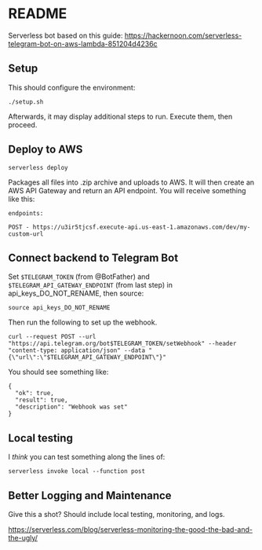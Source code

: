 # README

Serverless bot based on this guide:
https://hackernoon.com/serverless-telegram-bot-on-aws-lambda-851204d4236c

## Setup

This should configure the environment:

```
./setup.sh
```

Afterwards, it may display additional steps to run. Execute them, then proceed.

## Deploy to AWS

```
serverless deploy
```

Packages all files into .zip archive and uploads to AWS. It will then create an AWS API Gateway and return an API endpoint. You will receive something like this:

```
endpoints:

POST - https://u3ir5tjcsf.execute-api.us-east-1.amazonaws.com/dev/my-custom-url
```

## Connect backend to Telegram Bot

Set `$TELEGRAM_TOKEN` (from @BotFather) and `$TELEGRAM_API_GATEWAY_ENDPOINT` (from last step) in api_keys_DO_NOT_RENAME, then source:

```
source api_keys_DO_NOT_RENAME
```

Then run the following to set up the webhook.

```
curl --request POST --url "https://api.telegram.org/bot$TELEGRAM_TOKEN/setWebhook" --header "content-type: application/json" --data "{\"url\":\"$TELEGRAM_API_GATEWAY_ENDPOINT\"}"
```

You should see something like:

```
{
  "ok": true,
  "result": true,
  "description": "Webhook was set"
}
```

## Local testing

I *think* you can test something along the lines of:

```
serverless invoke local --function post
```

## Better Logging and Maintenance

Give this a shot? Should include local testing, monitoring, and logs.

https://serverless.com/blog/serverless-monitoring-the-good-the-bad-and-the-ugly/

